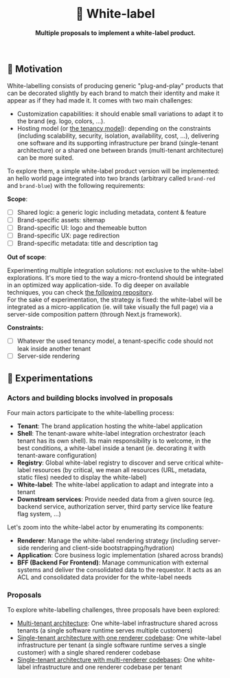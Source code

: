 <br>
<div align="center">
    <h1>🧪 White-label</h1>
    <strong>Multiple proposals to implement a white-label product.</strong>
</div>
<br>
<br>

## 🤔 Motivation

White-labelling consists of producing generic "plug-and-play" products that can be decorated slightly by each brand to match their identity and make it appear as if they had made it. It comes with two main challenges:

- Customization capabilities: it should enable small variations to adapt it to the brand (eg. logo, colors, ...).
- Hosting model (or [the tenancy model](https://blog.scaleway.com/saas-multi-tenant-vs-multi-instance-architectures/)): depending on the constraints (including scalability, security, isolation, availability, cost, ...), delivering one software and its supporting infrastructure per brand (single-tenant architecture) or a shared one between brands (multi-tenant architecture) can be more suited.

To explore them, a simple white-label product version will be implemented: an hello world page integrated into two brands (arbitrary called `brand-red` and `brand-blue`) with the following requirements:

**Scope**:

- [ ] Shared logic: a generic logic including metadata, content & feature
- [ ] Brand-specific assets: sitemap
- [ ] Brand-specific UI: logo and themeable button
- [ ] Brand-specific UX: page redirection
- [ ] Brand-specific metadata: title and description tag

**Out of scope**:

Experimenting multiple integration solutions: not exclusive to the white-label explorations. It's more tied to the way a micro-frontend should be integrated in an optimized way application-side. To dig deeper on available techniques, you can check [the following repository](https://github.com/adbayb/poc-micro-frontend).  
For the sake of experimentation, the strategy is fixed: the white-label will be integrated as a micro-application (ie. will take visually the full page) via a server-side composition pattern (through Next.js framework).

**Constraints:**

- [ ] Whatever the used tenancy model, a tenant-specific code should not leak inside another tenant
- [ ] Server-side rendering

## 🧪 Experimentations

### Actors and building blocks involved in proposals

Four main actors participate to the white-labelling process:

- **Tenant**: The brand application hosting the white-label application
- **Shell**: The tenant-aware white-label integration orchestrator (each tenant has its own shell). Its main responsibility is to welcome, in the best conditions, a white-label inside a tenant (ie. decorating it with tenant-aware configuration)
- **Registry**: Global white-label registry to discover and serve critical white-label resources (by critical, we mean all resources (URL, metadata, static files) needed to display the white-label)
- **White-label**: The white-label application to adapt and integrate into a tenant
- **Downstream services**: Provide needed data from a given source (eg. backend service, authorization server, third party service like feature flag system, ...)

Let's zoom into the white-label actor by enumerating its components:

- **Renderer**: Manage the white-label rendering strategy (including server-side rendering and client-side bootstrapping/hydration)
- **Application**: Core business logic implementation (shared across brands)
- **BFF (Backend For Frontend)**: Manage communication with external systems and deliver the consolidated data to the requestor. It acts as an ACL and consolidated data provider for the white-label needs

### Proposals

To explore white-labelling challenges, three proposals have been explored:

- [Multi-tenant architecture](proposals/multi-tenant): One white-label infrastructure shared across tenants (a single software runtime serves multiple customers)
- [Single-tenant architecture with one renderer codebase](proposals/single-tenant-shared-renderer): One white-label infrastructure per tenant (a single software runtime serves a single customer) with a single shared renderer codebase
- [Single-tenant architecture with multi-renderer codebases](proposals/single-tenant-separate-renderer): One white-label infrastructure and one renderer codebase per tenant
